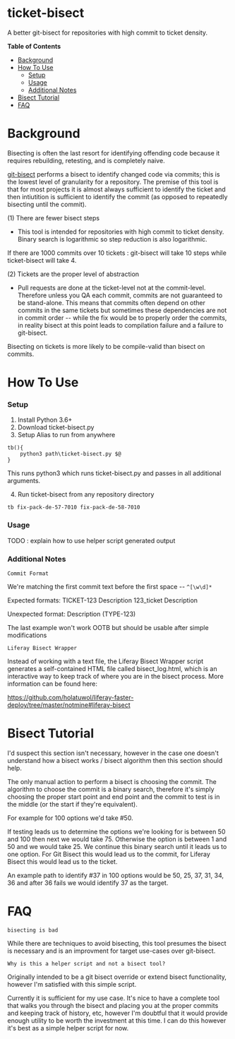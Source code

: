 # ticket-bisect

A better git-bisect for repositories with high commit to ticket density.

**Table of Contents**
- [Background](#background)
- [How To Use](#how-to-use)
	- [Setup](#setup)
	- [Usage](#usage)
	- [Additional Notes](#additional-notes)
- [Bisect Tutorial](#bisect-tutorial)
- [FAQ](#faq)

# Background

Bisecting is often the last resort for identifying offending code because it requires rebuilding, retesting, and is completely naive.

[git-bisect](https://git-scm.com/docs/git-bisect) performs a bisect to identify changed code via commits; this is the lowest level of granularity for a repository.  The premise of this tool is that for most projects it is almost always sufficient to identify the ticket and then intiutition is sufficient to identify the commit (as opposed to repeatedly bisecting until the commit).  

(1) There are fewer bisect steps

* This tool is intended for repositories with high commit to ticket density.  Binary search is logarithmic so step reduction is also logarithmic.

If there are 1000 commits over 10 tickets : git-bisect will take 10 steps while ticket-bisect will take 4.

(2) Tickets are the proper level of abstraction

* Pull requests are done at the ticket-level not at the commit-level.  Therefore unless you QA each commit, commits are not guaranteed to be stand-alone.  This means that commits often depend on other commits in the same tickets but sometimes these dependencies are not in commit order -- while the fix would be to properly order the commits, in reality bisect at this point leads to compilation failure and a failure to git-bisect.

Bisecting on tickets is more likely to be compile-valid than bisect on commits.

# How To Use

### Setup

1. Install Python 3.6+
2. Download ticket-bisect.py
3. Setup Alias to run from anywhere

```
tb(){
	python3 path\ticket-bisect.py $@
}
```

This runs python3 which runs ticket-bisect.py and passes in all additional arguments.

4. Run ticket-bisect from any repository directory

```
tb fix-pack-de-57-7010 fix-pack-de-58-7010
```

### Usage

TODO : explain how to use helper script generated output

### Additional Notes

	Commit Format

We're matching the first commit text before the first space -- `^[\w\d]*`

Expected formats:
	TICKET-123 Description
	123_ticket Description

Unexpected format:
	Description (TYPE-123)

The last example won't work OOTB but should be usable after simple modifications


	Liferay Bisect Wrapper

Instead of working with a text file, the Liferay Bisect Wrapper script generates a self-contained HTML file called bisect_log.html, which is an interactive way to keep track of where you are in the bisect process. More information can be found here:

https://github.com/holatuwol/liferay-faster-deploy/tree/master/notmine#liferay-bisect



# Bisect Tutorial

I'd suspect this section isn't necessary, however in the case one doesn't understand how a bisect works / bisect algorithm then this section should help.

The only manual action to perform a bisect is choosing the commit. The algorithm to choose the commit is a binary search, therefore it's simply choosing the proper start point and end point and the commit to test is in the middle (or the start if they're equivalent).

For example for 100 options we'd take #50.

If testing leads us to determine the options we're looking for is between 50 and 100 then next we would take 75.
Otherwise the option is between 1 and 50 and we would take 25.
We continue this binary search until it leads us to one option. For Git Bisect this would lead us to the commit, for Liferay Bisect this would lead us to the ticket.

An example path to identify #37 in 100 options would be 50, 25, 37, 31, 34, 36 and after 36 fails we would identify 37 as the target.

# FAQ

	bisecting is bad

While there are techniques to avoid bisecting, this tool presumes the bisect is necessary and is an improvment for target use-cases over git-bisect.

	Why is this a helper script and not a bisect tool?

Originally intended to be a git bisect override or extend bisect functionality, however I'm satisfied with this simple script. 

Currently it is sufficient for my use case.  It's nice to have a complete tool that walks you through the bisect and placing you at the proper commits and keeping track of history, etc, however I'm doubtful that it would provide enough utility to be worth the investment at this time.  I can do this however it's best as a simple helper script for now.